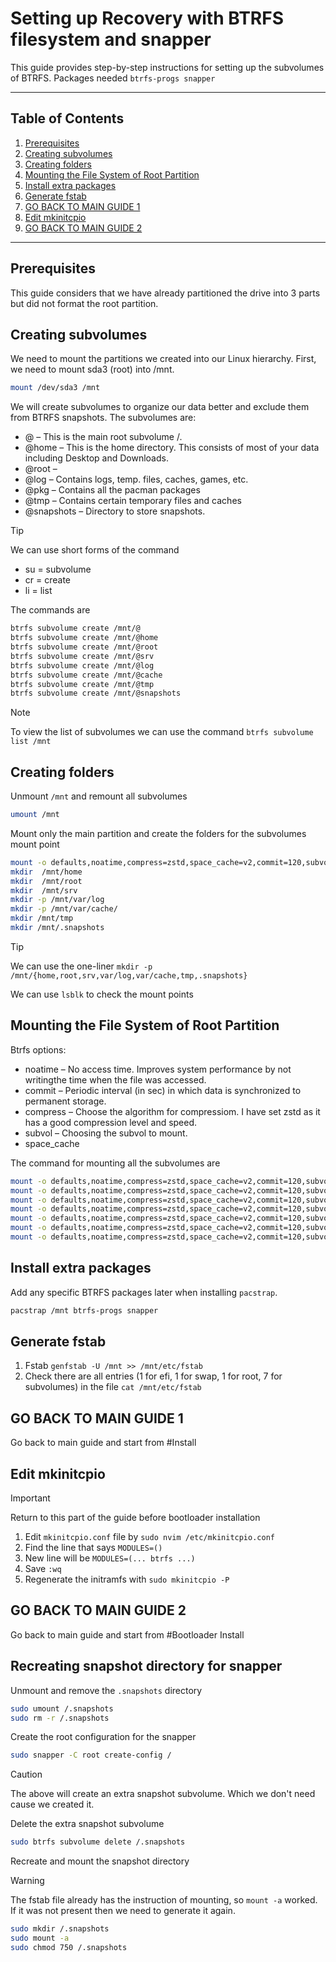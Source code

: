 # **Setting up Recovery with BTRFS filesystem and snapper**

This guide provides step-by-step instructions for setting up the subvolumes of BTRFS. 
Packages needed `btrfs-progs snapper `

---

## **Table of Contents**
1. [Prerequisites](#prerequisites)
2. [Creating subvolumes](#creating-subvolumes)
3. [Creating folders](#creating-folders)
4. [Mounting the File System of Root Partition](#mounting-the-file-system-of-root-partition)
5. [Install extra packages](#install-extra-packages)
6. [Generate fstab](#generate-fstab)
7. [GO BACK TO MAIN GUIDE 1](#go-back-to-main-guide-1)
8. [Edit mkinitcpio](#edit-mkinitcpio)
9. [GO BACK TO MAIN GUIDE 2](#go-back-to-main-guide-2)

---

## **Prerequisites**
This guide considers that we have already partitioned the drive into 3 parts but did not format the root partition.

## **Creating subvolumes**
We need to mount the partitions we created into our Linux hierarchy. First, we need to mount sda3 (root) into /mnt.
```bash
mount /dev/sda3 /mnt
```

We will create subvolumes to organize our data better and exclude them from BTRFS snapshots.
The subvolumes are:
- @ – This is the main root subvolume /.
- @home – This is the home directory. This consists of most of your data including Desktop and Downloads.
- @root – 
- @log – Contains logs, temp. files, caches, games, etc.
- @pkg – Contains all the pacman packages
- @tmp – Contains certain temporary files and caches
- @snapshots – Directory to store snapshots.

> [!TIP]
> We can use short forms of the command
> - su = subvolume
> - cr = create
> - li = list

The commands are
```bash
btrfs subvolume create /mnt/@
btrfs subvolume create /mnt/@home
btrfs subvolume create /mnt/@root
btrfs subvolume create /mnt/@srv
btrfs subvolume create /mnt/@log
btrfs subvolume create /mnt/@cache
btrfs subvolume create /mnt/@tmp
btrfs subvolume create /mnt/@snapshots
```
> [!NOTE]
> To view the list of subvolumes we can use the command `btrfs subvolume list /mnt`

## **Creating folders**
Unmount `/mnt` and remount all subvolumes
```bash
umount /mnt
```

Mount only the main partition and create the folders for the subvolumes mount point
```bash
mount -o defaults,noatime,compress=zstd,space_cache=v2,commit=120,subvol=@ /dev/sdz3 /mnt
mkdir  /mnt/home
mkdir  /mnt/root
mkdir  /mnt/srv
mkdir -p /mnt/var/log
mkdir -p /mnt/var/cache/
mkdir /mnt/tmp
mkdir /mnt/.snapshots
```

> [!TIP]
> We can use the one-liner
> `mkdir -p /mnt/{home,root,srv,var/log,var/cache,tmp,.snapshots}`

We can use `lsblk` to check the mount points

## **Mounting the File System of Root Partition**
Btrfs options:
- noatime – No access time. Improves system performance by not writingthe  time when the file was accessed.
- commit – Periodic interval (in sec) in which data is synchronized to permanent storage.
- compress – Choose the algorithm for compressiom. I have set zstd as it has a good compression level and speed.
- subvol – Choosing the subvol to mount.
- space_cache

The command for mounting all the subvolumes are
```bash
mount -o defaults,noatime,compress=zstd,space_cache=v2,commit=120,subvol=@home /dev/sdz3 /mnt/home
mount -o defaults,noatime,compress=zstd,space_cache=v2,commit=120,subvol=@root /dev/sdz3 /mnt/root
mount -o defaults,noatime,compress=zstd,space_cache=v2,commit=120,subvol=@srv /dev/sdz3 /mnt/srv
mount -o defaults,noatime,compress=zstd,space_cache=v2,commit=120,subvol=@log /dev/sdz3 /mnt/var/log
mount -o defaults,noatime,compress=zstd,space_cache=v2,commit=120,subvol=@cache /dev/sdz3 /mnt/var/cache
mount -o defaults,noatime,compress=zstd,space_cache=v2,commit=120,subvol=@tmp /dev/sdz3 /mnt/tmp
mount -o defaults,noatime,compress=zstd,space_cache=v2,commit=120,subvol=@snapshots /dev/sdz3 /mnt/.snapshots
```

## **Install extra packages**
Add any specific BTRFS packages later when installing `pacstrap`.
```bash
pacstrap /mnt btrfs-progs snapper
```

## **Generate fstab**
1. Fstab `genfstab -U /mnt >> /mnt/etc/fstab`
2. Check there are all entries (1 for efi, 1 for swap, 1 for root, 7 for subvolumes) in the file `cat /mnt/etc/fstab`

## **GO BACK TO MAIN GUIDE 1**
Go back to main guide and start from #Install

## **Edit mkinitcpio**
> [!IMPORTANT]
> Return to this part of the guide before bootloader installation

1. Edit `mkinitcpio.conf` file by `sudo nvim /etc/mkinitcpio.conf`
2. Find the line that says `MODULES=()`
3. New line will be `MODULES=(... btrfs ...)`
4. Save `:wq`
5. Regenerate the initramfs with `sudo mkinitcpio -P`

## **GO BACK TO MAIN GUIDE 2**
Go back to main guide and start from #Bootloader Install

## **Recreating snapshot directory for snapper**
Unmount and remove the `.snapshots` directory
```bash
sudo umount /.snapshots
sudo rm -r /.snapshots
```
Create the root configuration for the snapper
```bash
sudo snapper -C root create-config /
```
> [!CAUTION]
> The above will create an extra snapshot subvolume. Which we don't need cause we created it.

Delete the extra snapshot subvolume
```bash
sudo btrfs subvolume delete /.snapshots
```
Recreate and mount the snapshot directory
> [!WARNING]
> The fstab file already has the instruction of mounting, so `mount -a` worked. If it was not present then we need to generate it again.
```bash
sudo mkdir /.snapshots
sudo mount -a
sudo chmod 750 /.snapshots
```







